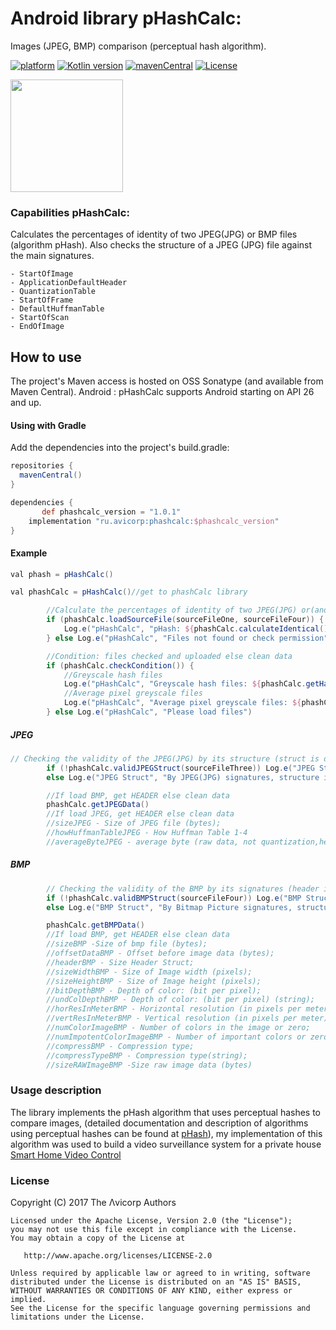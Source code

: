 # Android library pHashCalc:
Images (JPEG, BMP) comparison (perceptual hash algorithm).

[![platform](https://img.shields.io/badge/platform-Android-yellow.svg)](https://www.android.com)
[![Kotlin version](https://img.shields.io/badge/Kotlin-1.7.20-blue)]([https://kotlinlang.org/docs/whatsnew16.html](https://kotlinlang.org/docs/whatsnew1720.html))
[![mavenCentral](https://img.shields.io/badge/download_Maven-v1.0.1-red)](https://search.maven.org/search?q=ru.avicorp.phashcalc)
[![License](https://img.shields.io/badge/License-Apache%202.0-blue.svg)](https://www.apache.org/licenses/LICENSE-2.0)


<img align="center" src="https://github.com/avbase/pHashCalc/blob/main/phashResult.gif" height="180" style="max-width: 50%; display: inline-block;" data-target="animated-image.originalImage">



###  Capabilities pHashCalc: 

Сalculates the percentages of identity of two JPEG(JPG) or BMP files (algorithm pHash).
Also checks the structure of a JPEG (JPG) file against the main signatures.

    - StartOfImage
    - ApplicationDefaultHeader
    - QuantizationTable
    - StartOfFrame
    - DefaultHuffmanTable
    - StartOfScan
    - EndOfImage

## How to use

The project's Maven access is hosted on OSS Sonatype (and available from Maven Central).
Android : pHashCalc supports Android starting on API 26 and up.

#### Using with Gradle

Add the dependencies into the project's build.gradle:
```groovy
repositories {
  mavenCentral()
}

dependencies {
       def phashcalc_version = "1.0.1"
    implementation "ru.avicorp:phashcalc:$phashcalc_version"
}
```

#### Example

```groovy
val phash = pHashCalc()

val phashCalc = pHashCalc()//get to phashCalc library

        //Сalculate the percentages of identity of two JPEG(JPG) or(and) BMP files (algorithm pHash)
        if (phashCalc.loadSourceFile(sourceFileOne, sourceFileFour)) {
            Log.e("pHashCalc", "pHash: ${phashCalc.calculateIdentical()}%")
        } else Log.e("pHashCalc", "Files not found or check permission")

        //Condition: files checked and uploaded else clean data
        if (phashCalc.checkCondition()) {
            //Greyscale hash files
            Log.e("pHashCalc", "Greyscale hash files: ${phashCalc.getHashOne()} vs ${phashCalc.getHashTwo()}")
            //Average pixel greyscale files
            Log.e("pHashCalc", "Average pixel greyscale files: ${phashCalc.getAveragePixelOne()} vs  ${phashCalc.getAveragePixelTwo()}")
        } else Log.e("pHashCalc", "Please load files")

```
##### JPEG
```groovy
// Checking the validity of the JPEG(JPG) by its structure (struct is displayed in the log)
        if (!phashCalc.validJPEGStruct(sourceFileThree)) Log.e("JPEG Struct", "This file is not JPEG(JPG)")
        else Log.e("JPEG Struct", "By JPEG(JPG) signatures, structure is correct")

        //If load BMP, get HEADER else clean data
        phashCalc.getJPEGData()
        //If load JPEG, get HEADER else clean data
        //sizeJPEG - Size of JPEG file (bytes);
        //howHuffmanTableJPEG - How Huffman Table 1-4
        //averageByteJPEG - average byte (raw data, not quantization,header,haffman)
```
##### BMP
```groovy
        // Checking the validity of the BMP by its signatures (header is displayed in the log)
        if (!phashCalc.validBMPStruct(sourceFileFour)) Log.e("BMP Struct", "This file is not BMP")
        else Log.e("BMP Struct", "By Bitmap Picture signatures, structure is correct")

        phashCalc.getBMPData()
        //If load BMP, get HEADER else clean data
        //sizeBMP -Size of bmp file (bytes);
        //offsetDataBMP - Offset before image data (bytes);
        //headerBMP - Size Header Struct;
        //sizeWidthBMP - Size of Image width (pixels);
        //sizeHeightBMP - Size of Image height (pixels);
        //bitDepthBMP - Depth of color: (bit per pixel);
        //undColDepthBMP - Depth of color: (bit per pixel) (string);
        //horResInMeterBMP - Horizontal resolution (in pixels per meter);
        //vertResInMeterBMP - Vertical resolution (in pixels per meter);
        //numColorImageBMP - Number of colors in the image or zero;
        //numImpotentColorImageBMP - Number of important colors or zero;
        //compressBMP - Compression type;
        //compressTypeBMP - Compression type(string);
        //sizeRAWImageBMP -Size raw image data (bytes)
```



### Usage description

The library implements the pHash algorithm that uses perceptual hashes to compare images, (detailed documentation and description of algorithms using perceptual hashes can be found at [pHash](https://pHash.org)), my implementation of this algorithm was used to build a video surveillance system for a private house [Smart Home Video Control](https://avicorp.ru)

### License

 Copyright (C) 2017 The Λvicorp Authors

    Licensed under the Apache License, Version 2.0 (the "License");
    you may not use this file except in compliance with the License.
    You may obtain a copy of the License at

       http://www.apache.org/licenses/LICENSE-2.0

    Unless required by applicable law or agreed to in writing, software
    distributed under the License is distributed on an "AS IS" BASIS,
    WITHOUT WARRANTIES OR CONDITIONS OF ANY KIND, either express or implied.
    See the License for the specific language governing permissions and
    limitations under the License.
